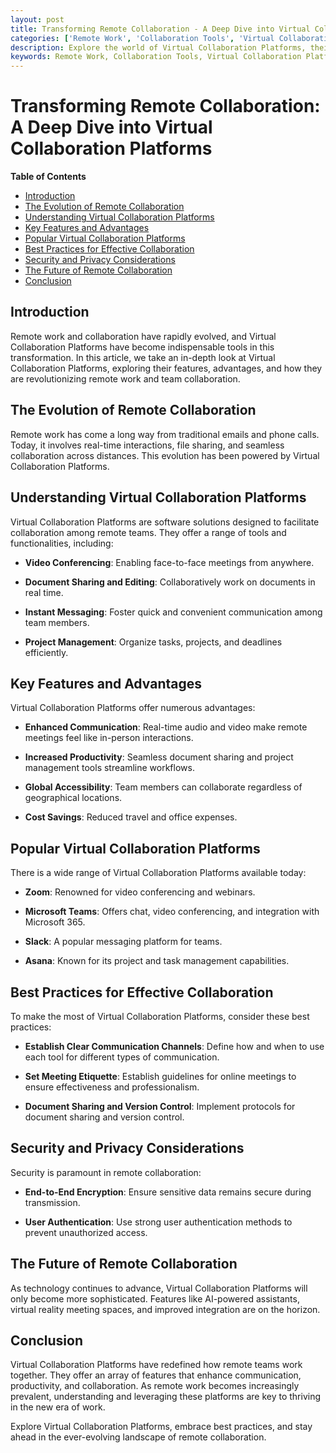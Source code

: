 ```yaml
---
layout: post
title: Transforming Remote Collaboration - A Deep Dive into Virtual Collaboration Platforms
categories: ['Remote Work', 'Collaboration Tools', 'Virtual Collaboration', 'Productivity Tools', 'Digital Nomad']
description: Explore the world of Virtual Collaboration Platforms, their features, advantages, and how they are revolutionizing remote work and team collaboration.
keywords: Remote Work, Collaboration Tools, Virtual Collaboration Platforms, Remote Work Technology, Team Collaboration, Online Meetings, Remote Work Solutions
---
```

# Transforming Remote Collaboration: A Deep Dive into Virtual Collaboration Platforms

**Table of Contents**

- [Introduction](#introduction)
- [The Evolution of Remote Collaboration](#the-evolution-of-remote-collaboration)
- [Understanding Virtual Collaboration Platforms](#understanding-virtual-collaboration-platforms)
- [Key Features and Advantages](#key-features-and-advantages)
- [Popular Virtual Collaboration Platforms](#popular-virtual-collaboration-platforms)
- [Best Practices for Effective Collaboration](#best-practices-for-effective-collaboration)
- [Security and Privacy Considerations](#security-and-privacy-considerations)
- [The Future of Remote Collaboration](#the-future-of-remote-collaboration)
- [Conclusion](#conclusion)

## Introduction

Remote work and collaboration have rapidly evolved, and Virtual Collaboration Platforms have become indispensable tools in this transformation. In this article, we take an in-depth look at Virtual Collaboration Platforms, exploring their features, advantages, and how they are revolutionizing remote work and team collaboration.

## The Evolution of Remote Collaboration

Remote work has come a long way from traditional emails and phone calls. Today, it involves real-time interactions, file sharing, and seamless collaboration across distances. This evolution has been powered by Virtual Collaboration Platforms.

## Understanding Virtual Collaboration Platforms

Virtual Collaboration Platforms are software solutions designed to facilitate collaboration among remote teams. They offer a range of tools and functionalities, including:

- **Video Conferencing**: Enabling face-to-face meetings from anywhere.

- **Document Sharing and Editing**: Collaboratively work on documents in real time.

- **Instant Messaging**: Foster quick and convenient communication among team members.

- **Project Management**: Organize tasks, projects, and deadlines efficiently.

## Key Features and Advantages

Virtual Collaboration Platforms offer numerous advantages:

- **Enhanced Communication**: Real-time audio and video make remote meetings feel like in-person interactions.

- **Increased Productivity**: Seamless document sharing and project management tools streamline workflows.

- **Global Accessibility**: Team members can collaborate regardless of geographical locations.

- **Cost Savings**: Reduced travel and office expenses.

## Popular Virtual Collaboration Platforms

There is a wide range of Virtual Collaboration Platforms available today:

- **Zoom**: Renowned for video conferencing and webinars.

- **Microsoft Teams**: Offers chat, video conferencing, and integration with Microsoft 365.

- **Slack**: A popular messaging platform for teams.

- **Asana**: Known for its project and task management capabilities.

## Best Practices for Effective Collaboration

To make the most of Virtual Collaboration Platforms, consider these best practices:

- **Establish Clear Communication Channels**: Define how and when to use each tool for different types of communication.

- **Set Meeting Etiquette**: Establish guidelines for online meetings to ensure effectiveness and professionalism.

- **Document Sharing and Version Control**: Implement protocols for document sharing and version control.

## Security and Privacy Considerations

Security is paramount in remote collaboration:

- **End-to-End Encryption**: Ensure sensitive data remains secure during transmission.

- **User Authentication**: Use strong user authentication methods to prevent unauthorized access.

## The Future of Remote Collaboration

As technology continues to advance, Virtual Collaboration Platforms will only become more sophisticated. Features like AI-powered assistants, virtual reality meeting spaces, and improved integration are on the horizon.

## Conclusion

Virtual Collaboration Platforms have redefined how remote teams work together. They offer an array of features that enhance communication, productivity, and collaboration. As remote work becomes increasingly prevalent, understanding and leveraging these platforms are key to thriving in the new era of work.

Explore Virtual Collaboration Platforms, embrace best practices, and stay ahead in the ever-evolving landscape of remote collaboration.

